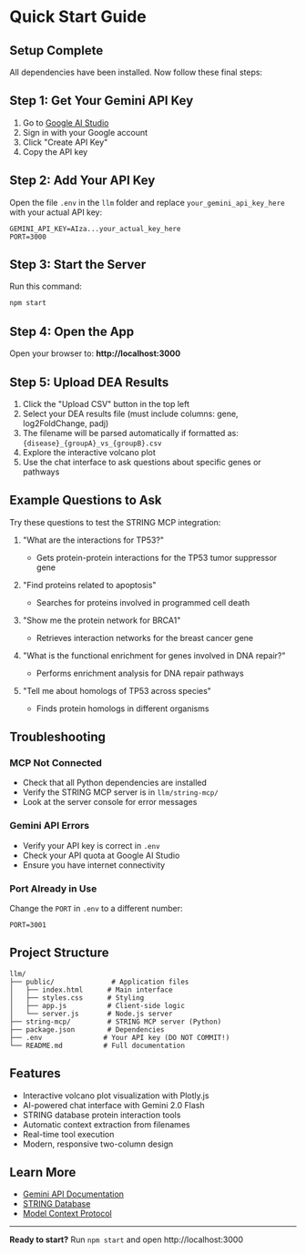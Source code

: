 # Quick Start Guide

## Setup Complete

All dependencies have been installed. Now follow these final steps:

## Step 1: Get Your Gemini API Key

1. Go to [Google AI Studio](https://makersuite.google.com/app/apikey)
2. Sign in with your Google account
3. Click "Create API Key"
4. Copy the API key

## Step 2: Add Your API Key

Open the file `.env` in the `llm` folder and replace `your_gemini_api_key_here` with your actual API key:

```
GEMINI_API_KEY=AIza...your_actual_key_here
PORT=3000
```

## Step 3: Start the Server

Run this command:

```bash
npm start
```

## Step 4: Open the App

Open your browser to: **http://localhost:3000**

## Step 5: Upload DEA Results

1. Click the "Upload CSV" button in the top left
2. Select your DEA results file (must include columns: gene, log2FoldChange, padj)
3. The filename will be parsed automatically if formatted as: `{disease}_{groupA}_vs_{groupB}.csv`
4. Explore the interactive volcano plot
5. Use the chat interface to ask questions about specific genes or pathways

## Example Questions to Ask

Try these questions to test the STRING MCP integration:

1. "What are the interactions for TP53?"
   - Gets protein-protein interactions for the TP53 tumor suppressor gene

2. "Find proteins related to apoptosis"
   - Searches for proteins involved in programmed cell death

3. "Show me the protein network for BRCA1"
   - Retrieves interaction networks for the breast cancer gene

4. "What is the functional enrichment for genes involved in DNA repair?"
   - Performs enrichment analysis for DNA repair pathways

5. "Tell me about homologs of TP53 across species"
   - Finds protein homologs in different organisms

## Troubleshooting

### MCP Not Connected
- Check that all Python dependencies are installed
- Verify the STRING MCP server is in `llm/string-mcp/`
- Look at the server console for error messages

### Gemini API Errors
- Verify your API key is correct in `.env`
- Check your API quota at Google AI Studio
- Ensure you have internet connectivity

### Port Already in Use
Change the `PORT` in `.env` to a different number:
```
PORT=3001
```

## Project Structure

```
llm/
├── public/              # Application files
│   ├── index.html      # Main interface
│   ├── styles.css      # Styling
│   ├── app.js          # Client-side logic
│   └── server.js       # Node.js server
├── string-mcp/         # STRING MCP server (Python)
├── package.json        # Dependencies
├── .env               # Your API key (DO NOT COMMIT!)
└── README.md          # Full documentation
```

## Features

- Interactive volcano plot visualization with Plotly.js
- AI-powered chat interface with Gemini 2.0 Flash
- STRING database protein interaction tools
- Automatic context extraction from filenames
- Real-time tool execution
- Modern, responsive two-column design

## Learn More

- [Gemini API Documentation](https://ai.google.dev/docs)
- [STRING Database](https://string-db.org/)
- [Model Context Protocol](https://modelcontextprotocol.io/)

---

**Ready to start?** Run `npm start` and open http://localhost:3000
